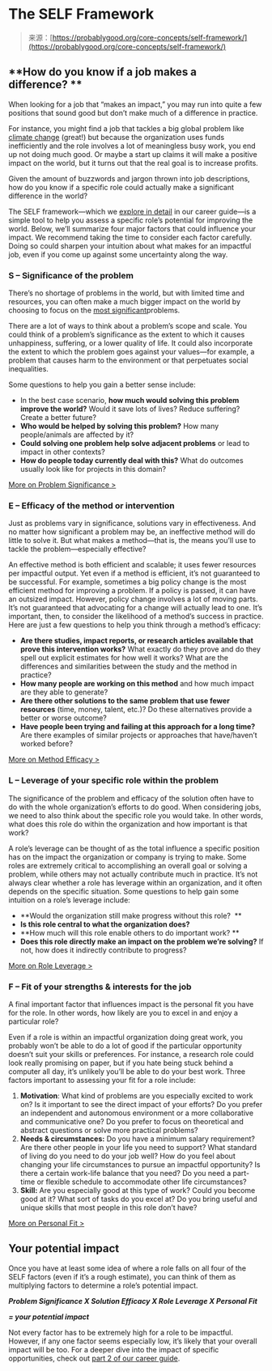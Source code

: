 <!--yml
category: 未分类
date: 2024-05-27 14:49:10
-->

# The SELF Framework

> 来源：[https://probablygood.org/core-concepts/self-framework/](https://probablygood.org/core-concepts/self-framework/)

## **How do you know if a job makes a difference? **

When looking for a job that “makes an impact,” you may run into quite a few positions that sound good but don’t make much of a difference in practice.

For instance, you might find a job that tackles a big global problem like [climate change](https://probablygood.org/cause-areas/climate-change/overview/) (great!) but because the organization uses funds inefficiently and the role involves a lot of meaningless busy work, you end up not doing much good. Or maybe a start up claims it will make a positive impact on the world, but it turns out that the real goal is to increase profits. 

Given the amount of buzzwords and jargon thrown into job descriptions, how do you know if a specific role could actually make a significant difference in the world?

The SELF framework—which we [explore in detail](https://www.probablygood.org/career-guide) in our career guide—is a simple tool to help you assess a specific role’s potential for improving the world. Below, we’ll summarize four major factors that could influence your impact. We recommend taking the time to consider each factor carefully. Doing so could sharpen your intuition about what makes for an impactful job, even if you come up against some uncertainty along the way.

### S – Significance of the problem

There’s no shortage of problems in the world, but with limited time and resources, you can often make a much bigger impact on the world by choosing to focus on the [most significant](https://probablygood.org/career-guide/analyzing-cause-areas/)problems. 

There are a lot of ways to think about a problem’s scope and scale. You could think of a problem’s significance as the extent to which it causes unhappiness, suffering, or a lower quality of life. It could also incorporate the extent to which the problem goes against your values—for example, a problem that causes harm to the environment or that perpetuates social inequalities.

Some questions to help you gain a better sense include:

*   In the best case scenario, **how much would solving this problem improve the world?** Would it save lots of lives? Reduce suffering? Create a better future?
*   **Who would be helped by solving this problem?** How many people/animals are affected by it?
*   **Could solving one problem help solve adjacent problems** or lead to impact in other contexts?
*   **How do people today currently deal with this?** What do outcomes usually look like for projects in this domain?

[More on Problem Significance >](https://probablygood.org/career-guide/problem-significance/)

### **E – Efficacy of the method or intervention**

Just as problems vary in significance, solutions vary in effectiveness. And no matter how significant a problem may be, an ineffective method will do little to solve it. But what makes a method—that is, the means you’ll use to tackle the problem—especially effective? 

An effective method is both efficient and scalable; it uses fewer resources per impactful output. Yet even if a method is efficient, it’s not guaranteed to be successful. For example, sometimes a big policy change is the most efficient method for improving a problem. If a policy is passed, it can have an outsized impact. However, policy change involves a lot of moving parts. It’s not guaranteed that advocating for a change will actually lead to one. It’s important, then, to consider the likelihood of a method’s success in practice. Here are just a few questions to help you think through a method’s efficacy:

*   **Are there studies, impact reports, or research articles available that prove this intervention works?** What exactly do they prove and do they spell out explicit estimates for how well it works? What are the differences and similarities between the study and the method in practice?
*   **How many people are working on this method** and how much impact are they able to generate?
*   **Are there other solutions to the same problem that use fewer resources** (time, money, talent, etc.)? Do these alternatives provide a better or worse outcome? 
*   **Have people been trying and failing at this approach for a long time?** Are there examples of similar projects or approaches that have/haven’t worked before?

[More on Method Efficacy >](https://probablygood.org/career-guide/method-efficacy/)

### **L – Leverage of your specific role within the problem**

The significance of the problem and efficacy of the solution often have to do with the whole organization’s efforts to do good. When considering jobs, we need to also think about the specific role you would take. In other words, what does this role do within the organization and how important is that work?

A role’s leverage can be thought of as the total influence a specific position has on the impact the organization or company is trying to make. Some roles are extremely critical to accomplishing an overall goal or solving a problem, while others may not actually contribute much in practice. It’s not always clear whether a role has leverage within an organization, and it often depends on the specific situation. Some questions to help gain some intuition on a role’s leverage include:

*   **Would the organization still make progress without this role?  **
*   **Is this role central to what the organization does?**
*   **How much will this role enable others to do important work? **
*   **Does this role directly make an impact on the problem we’re solving?** If not, how does it indirectly contribute to progress?

[More on Role Leverage >](https://probablygood.org/career-guide/role-leverage/)

### **F – Fit of your strengths & interests for the job**

A final important factor that influences impact is the personal fit you have for the role. In other words, how likely are you to excel in and enjoy a particular role?

Even if a role is within an impactful organization doing great work, you probably won’t be able to do a lot of good if the particular opportunity doesn’t suit your skills or preferences. For instance, a research role could look really promising on paper, but if you hate being stuck behind a computer all day, it’s unlikely you’ll be able to do your best work. Three factors important to assessing your fit for a role include:

1.  **Motivation**: What kind of problems are you especially excited to work on? Is it important to see the direct impact of your efforts? Do you prefer an independent and autonomous environment or a more collaborative and communicative one? Do you prefer to focus on theoretical and abstract questions or solve more practical problems? 
2.  **Needs & circumstances:** Do you have a minimum salary requirement? Are there other people in your life you need to support? What standard of living do you need to do your job well? How do you feel about changing your life circumstances to pursue an impactful opportunity? Is there a certain work-life balance that you need? Do you need a part-time or flexible schedule to accommodate other life circumstances? 
3.  **Skill:** Are you especially good at this type of work? Could you become good at it? What sort of tasks do you excel at? Do you bring useful and unique skills that most people in this role don’t have?

[More on Personal Fit >](https://probablygood.org/career-guide/personal-fit/)

## Your potential impact

Once you have at least some idea of where a role falls on all four of the SELF factors (even if it’s a rough estimate), you can think of them as multiplying factors to determine a role’s potential impact.

***Problem Significance X Solution Efficacy X Role Leverage X Personal Fit***

***= your potential impact***

Not every factor has to be extremely high for a role to be impactful. However, if any one factor seems especially low, it’s likely that your overall impact will be too. For a deeper dive into the impact of specific opportunities, check out [part 2 of our career guide](https://probablygood.org/career-guide/assessing-impact/).
